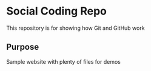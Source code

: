 # Social Coding Repo


This repository is for showing how Git and GitHub work

## Purpose

Sample website with plenty of files for demos
